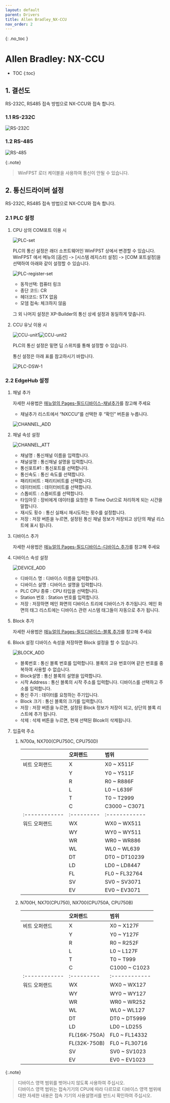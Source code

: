 ```yaml
---
layout: default
parent: Drivers
title: Allen Bradley_NX-CCU
nav_order: 2
---
```

{: .no_toc }
# Allen Bradley: NX-CCU
- TOC
{:toc}

## 1. 결선도
RS-232C, RS485 접속 방법으로 NX-CCU와 접속 합니다.
### 1.1 RS-232C
 
 ![RS-232C](./1.RS-232C-1.png)

### 1.2 RS-485

 ![RS-485](./1.RS-485-2.png)

 {:.note}
>WinFPST 로더 케이블을 사용하여 통신이 안될 수 있습니다. 

## 2. 통신드라이버 설정
RS-232C, RS485 접속 방법으로 NX-CCU와 접속 합니다.

### 2.1 PLC 설정
1. CPU 상의 COM포트 이용 시

    ![PLC-set](./2.PLC-set-1.png)

    PLC의 통신 설정은 래더 소프트웨어인 WinFPST 상에서 변경할 수 있습니다.   
    WinFPST 에서 메뉴의 [옵션] -> [시스템 레지스터 설정] -> [COM 포트설정]을 선택하여 아래와 같이 설정할 수 있습니다.

    ![PLC-register-set](./2.PLC-register-set-1.png)

    - 동작선택: 컴퓨터 링크
    - 종단 코드: CR
    - 헤더코드: STX 없음
    - 모뎀 접속: 체크하지 않음

    그 외 나머지 설정은 XP-Builder의 통신 상세 설정과 동일하게 맞춥니다.

2. CCU 유닛 이용 시
 
    ![CCU-unit1](./2.CCU-unit1-1.png)![CCU-unit2](./2.CCU-unit2-1.png)

    PLC의 통신 설정은 밑면 딥 스위치를 통해 설정할 수 있습니다. 

    통신 설정은 아래 표를 참고하시기 바랍니다.

    ![PLC-DSW-1](./2.PLC-DSW-1.png)

### 2.2 EdgeHub 설정
1. 채널 추가
    
    자세한 사용법은  [매뉴얼의 Pages-필드디바이스-채널추가](http://localhost:4000/docs/pages/field-device/#31-%EC%B1%84%EB%84%90-%EC%B6%94%EA%B0%80)를 참고해 주세요


    - 채널추가 리스트에서 “NXCCU”를 선택한 후 “확인” 버튼을 누릅니다. 

    ![CHANNEL_ADD](./2.channel-add-2.png)

2. 채널 속성 설정
  
    ![CHANNEL_ATT](./2.channel-att-2.png)

    - 채널명 : 통신채널 이름을 입력합니다. 
    - 채널설명 : 통신채널 설명을 입력합니다.
    - 통신포트#1 : 통신포트를 선택합니다.
    - 통신속도 : 통신 속도를 선택합니다.
    - 패리티비트 : 패리티비트를 선택합니다.
    - 데이터비트 : 데이터비트를 선택합니다.
    - 스톱비트 : 스톱비트를 선택합니다.
    - 타임아웃 : 장비에게 데이터를 요청한 후 Time Out으로 처리하게 되는 시간을 말합니다. 
    - 재시도 횟수 : 통신 실패시 재시도하는 횟수를 설정합니다.
    - 저장 : 저장 버튼을 누르면, 설정된 통신 채널 정보가 저장되고 상단의 채널 리스트에 표시 됩니다.

3. 디바이스 추가 
  
    자세한 사용법은  [매뉴얼의 Pages-필드디바이스-디바이스 추가](http://localhost:4000/docs/pages/field-device/#41-%EB%94%94%EB%B0%94%EC%9D%B4%EC%8A%A4-%EC%B6%94%EA%B0%80)를 참고해 주세요


4. 디바이스 속성 설정

     ![DEVICE_ADD](./2.device-add-2.png)
     
    - 디바이스 명 : 디바이스 이름을 입력합니다.
    - 디바이스 설명 : 디바이스 설명을 입력합니다.
    - PLC CPU 종류 : CPU 타입을 선택합니다.
    - Station 번호 : Station 번호를 입력합니다.
    - 저장 : 저장하면 메인 화면의 디바이스 트리에 디바이스가 추가됩니다. 메인 화면의 태그 리스트에는 디바이스 관련 시스템 태그들이 자동으로 추가 됩니다.

5. Block 추가
   
    자세한 사용법은  [매뉴얼의 Pages-필드디바이스-블록 추가](http://localhost:4000/docs/pages/field-device/#51-%EB%B8%94%EB%A1%9D-%EC%B6%94%EA%B0%80)를 참고해 주세요

6. Block 설정
    디바이스 속성을 저장하면 Block 설정을 할 수 있습니다. 

    ![BLOCK_ADD](./2.block-add-2.png)

    - 블록번호 : 통신 블록 번호를 입력합니다. 블록의 고유 번호이며 같은 번호를 중복하여 사용할 수 없습니다.
    - Block설명 : 통신 블록의 설명을 입력합니다.
    - 시작 Address : 통신 블록의 시작 주소를 입력합니다. 디바이스를 선택하고 주소를 입력합니다.
    - 통신 주기 : 데이터를 요청하는 주기입니다.
    - Block 크기 : 통신 블록의 크기를 입력합니다.
    - 저장 : 저장 버튼을 누르면, 설정된 Block 정보가 저장이 되고, 상단의 블록 리스트에 추가 됩니다.
    - 삭제 : 삭제 버튼을 누르면, 현재 선택된 Blcok이 삭제됩니다.

7. 입출력 주소
    1.	N700a, NX700(CPU750C, CPU750D)  
     
        | 	          |오퍼랜드	  |범위         |
        |:------------|:---------|:------------|
        |비트 오퍼랜드 |  X	      |X0 ~ X511F   |
        |             |  Y       |	Y0 ~ Y511F |
        |             |  R	     |  R0 ~ R886F |
        |             |  L       |	L0 ~ L639F |
        |             |  T	     |T0 ~ T2999   |
        |             |  C	     |C3000 ~ C3071|
        |:------------|:---------|:------------|
        |워드 오퍼랜드 | WX       |WX0 ~ WX511  |
        |             |	WY	     |WY0 ~ WY511  |
        |             |WR	     |WR0 ~ WR886  |
        |             |WL	     |WL0 ~ WL639  |
        |             | DT	     |DT0 ~ DT10239|
	    |             | LD	     |LD0 ~ LD8447 |
	    |             | FL	     |FL0 ~ FL32764|
	    |             | SV	     |SV0 ~ SV3071 |
	    |             |EV	     |EV0 ~ EV3071 |
         
    2. N700H, NX70(CPU750), NX700(CPU750A, CPU750B)

        |	          |오퍼랜드	  |범위         |
        |:------------|:---------|:------------|
        |비트 오퍼랜드 |  X	      |X0 ~ X127F   |
        |             |  Y       |	Y0 ~ Y127F |
        |             |  R	     |  R0 ~ R252F |
        |             |  L       |	L0 ~ L127F |
        |             |  T	     |T0 ~ T999   |
        |             |  C	     |C1000 ~ C1023|
        |:------------|:---------|:------------|
        |워드 오퍼랜드 | WX           |WX0 ~ WX127  |
        |             |	WY	         |WY0 ~ WY127  |
        |             |WR	         |WR0 ~ WR252  |
        |             |WL	         |WL0 ~ WL127  |
        |             | DT	         |DT0 ~ DT5999|
	    |             | LD	         |LD0 ~ LD255 |
	    |             | FL(16K-750A) |FL0 ~ FL14332|
	    |             | FL(32K-750B) |FL0 ~ FL30716 |
	    |             |SV	         |SV0 ~ SV1023 |
        |             |EV            |EV0 ~ EV1023   |


{:.note}
> 디바이스 영역 범위를 벗어나지 않도록 사용하여 주십시오.   
> 디바이스 영역 범위는 접속기기의 CPU에 따라 다르므로 디바이스 영역 범위에 대한 자세한 내용은 접속 기기의 사용설명서를 반드시 확인하여 주십시오.






